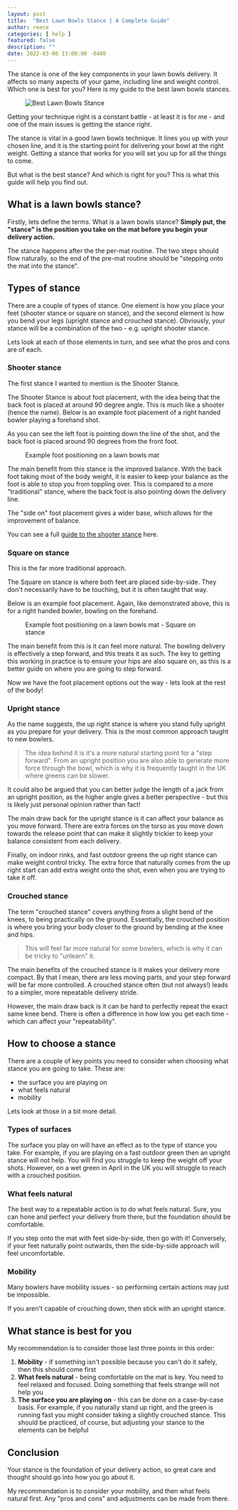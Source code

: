 ```yaml
---
layout: post
title:  "Best Lawn Bowls Stance | A Complete Guide"
author: reece
categories: [ help ]
featured: false
description: ""
date: 2022-03-06 13:00:00 -0400
---
```

    

<!-- wp:paragraph -->
<p xmlns="http://www.w3.org/1999/xhtml">The stance is one of the key components in your lawn bowls delivery. It affects so many aspects of your game, including line and weight control. Which one is best for you? Here is my guide to the best lawn bowls stances.</p>
<!-- /wp:paragraph -->

<!-- wp:image {"id":566,"sizeSlug":"full","linkDestination":"none"} -->
<figure class="wp-block-image size-full"><img src="/img/posts/Best-Lawn-Bowls-Stance.jpg" alt="Best Lawn Bowls Stance" class="wp-image-566"/></figure>
<!-- /wp:image -->

<!-- wp:paragraph -->
<p>Getting your technique right is a constant battle - at least it is for me - and one of the main issues is getting the stance right.</p>
<!-- /wp:paragraph -->

<!-- wp:paragraph -->
<p>The stance is vital in a good lawn bowls technique. It lines you up with your chosen line, and it is the starting point for delivering your bowl at the right weight. Getting a stance that works for you will set you up for all the things to come.</p>
<!-- /wp:paragraph -->

<!-- wp:paragraph -->
<p>But what is the best stance? And which is right for you? This is what this guide will help you find out.</p>
<!-- /wp:paragraph -->

<!-- wp:heading -->
<h2>What is a lawn bowls stance?</h2>
<!-- /wp:heading -->

<!-- wp:paragraph -->
<p>Firstly, lets define the terms. What is a lawn bowls stance? <strong>Simply put, the "stance" is the position you take on the mat before you begin your delivery action.</strong></p>
<!-- /wp:paragraph -->

<!-- wp:paragraph -->
<p>The stance happens after the the per-mat routine. The two steps should flow naturally, so the end of the pre-mat routine should be "stepping onto the mat into the stance".</p>
<!-- /wp:paragraph -->

<!-- wp:heading -->
<h2>Types of stance</h2>
<!-- /wp:heading -->

<!-- wp:paragraph -->
<p>There are a couple of types of stance. One element is how you place your feet (shooter stance or square on stance), and the second element is how you bend your legs (upright stance and crouched stance). Obviously, your stance will be a combination of the two - e.g. upright shooter stance.</p>
<!-- /wp:paragraph -->

<!-- wp:paragraph -->
<p>Lets look at each of those elements in turn, and see what the pros and cons are of each.</p>
<!-- /wp:paragraph -->

<!-- wp:heading {"level":3} -->
<h3>Shooter stance</h3>
<!-- /wp:heading -->

<!-- wp:paragraph -->
<p>The first stance I wanted to mention is the Shooter Stance.</p>
<!-- /wp:paragraph -->

<!-- wp:paragraph -->
<p>The Shooter Stance is about foot placement, with the idea being that the back foot is placed at around 90 degree angle. This is much like a shooter (hence the name). Below is an example foot placement of a right handed bowler playing a forehand shot.</p>
<!-- /wp:paragraph -->

<!-- wp:paragraph -->
<p>As you can see the left foot is pointing down the line of the shot, and the back foot is placed around 90 degrees from the front foot.</p>
<!-- /wp:paragraph -->

<!-- wp:image {"align":"center","id":552,"sizeSlug":"medium","linkDestination":"none"} -->
<div class="wp-block-image"><figure class="aligncenter size-medium"><img src="/img/posts/shooter-stance-diagram-200x300.png" alt="" class="wp-image-552"/><figcaption>Example foot positioning on a lawn bowls mat</figcaption></figure></div>
<!-- /wp:image -->

<!-- wp:paragraph -->
<p>The main benefit from this stance is the improved balance. With the back foot taking most of the body weight, it is easier to keep your balance as the foot is able to stop you from toppling over. This is compared to a more "traditional" stance, where the back foot is also pointing down the delivery line.</p>
<!-- /wp:paragraph -->

<!-- wp:paragraph -->
<p>The "side on" foot placement gives a wider base, which allows for the improvement of balance.</p>
<!-- /wp:paragraph -->

<!-- wp:paragraph -->
<p>You can see a full <a href="https://www.jackhighbowls.com/help/the-shooter-stance-for-lawn-bowls/" data-type="post" data-id="326">guide to the shooter stance</a> here.</p>
<!-- /wp:paragraph -->

<!-- wp:heading {"level":3} -->
<h3>Square on stance</h3>
<!-- /wp:heading -->

<!-- wp:paragraph -->
<p>This is the far more traditional approach.</p>
<!-- /wp:paragraph -->

<!-- wp:paragraph -->
<p>The Square on stance is where both feet are placed side-by-side. They don't necessarily have to be touching, but it is often taught that way.</p>
<!-- /wp:paragraph -->

<!-- wp:paragraph -->
<p>Below is an example foot placement. Again, like demonstrated above, this is for a right handed bowler, bowling on the forehand.</p>
<!-- /wp:paragraph -->

<!-- wp:image {"align":"center","id":553,"sizeSlug":"medium","linkDestination":"none"} -->
<div class="wp-block-image"><figure class="aligncenter size-medium"><img src="/img/posts/side-by-side-stance-diagram-200x300.png" alt="" class="wp-image-553"/><figcaption>Example foot positioning on a lawn bowls mat - Square on stance</figcaption></figure></div>
<!-- /wp:image -->

<!-- wp:paragraph -->
<p>The main benefit from this is it can feel more natural. The bowling delivery is effectively a step forward, and this treats it as such. The key to getting this working in practice is to ensure your hips are also square on, as this is a better guide on where you are going to step forward.</p>
<!-- /wp:paragraph -->

<!-- wp:paragraph -->
<p>Now we have the foot placement options out the way - lets look at the rest of the body!</p>
<!-- /wp:paragraph -->

<!-- wp:heading {"level":3} -->
<h3>Upright stance</h3>
<!-- /wp:heading -->

<!-- wp:paragraph -->
<p>As the name suggests, the up right stance is where you stand fully upright as you prepare for your delivery. This is the most common approach taught to new bowlers.</p>
<!-- /wp:paragraph -->

<!-- wp:quote -->
<blockquote class="wp-block-quote"><p>The idea behind it is it's a more natural starting point for a "step forward". From an upright position you are also able to generate more force through the bowl, which is why it is frequently taught in the UK where greens can be slower.</p></blockquote>
<!-- /wp:quote -->

<!-- wp:paragraph -->
<p>It could also be argued that you can better judge the length of a jack from an upright position, as the higher angle gives a better perspective - but this is likely just personal opinion rather than fact!</p>
<!-- /wp:paragraph -->

<!-- wp:paragraph -->
<p>The main draw back for the upright stance is it can affect your balance as you move forward. There are extra forces on the torso as you move down towards the release point that can make it slightly trickier to keep your balance consistent from each delivery.</p>
<!-- /wp:paragraph -->

<!-- wp:paragraph -->
<p>Finally, on indoor rinks, and fast outdoor greens the up right stance can make weight control tricky. The extra force that naturally comes from the up right start can add extra weight onto the shot, even when you are trying to take it off.</p>
<!-- /wp:paragraph -->

<!-- wp:heading {"level":3} -->
<h3>Crouched stance</h3>
<!-- /wp:heading -->

<!-- wp:paragraph -->
<p>The term "crouched stance" covers anything from a slight bend of the knees, to being practically on the ground. Essentially, the crouched position is where you bring your body closer to the ground  by bending at the knee and hips.</p>
<!-- /wp:paragraph -->

<!-- wp:quote -->
<blockquote class="wp-block-quote"><p>This will feel far more natural for some bowlers, which is why it can be tricky to "unlearn" it.</p></blockquote>
<!-- /wp:quote -->

<!-- wp:paragraph -->
<p>The main benefits of the crouched stance is it makes your delivery more compact. By that I mean, there are less moving parts, and your step forward will be far more controlled. A crouched stance often (but not always!) leads to a simpler, more repeatable delivery stride.</p>
<!-- /wp:paragraph -->

<!-- wp:paragraph -->
<p>However, the main draw back is it can be hard to perfectly repeat the exact same knee bend. There is often a difference in how low you get each time - which can affect your "repeatability".</p>
<!-- /wp:paragraph -->

<!-- wp:heading -->
<h2>How to choose a stance</h2>
<!-- /wp:heading -->

<!-- wp:paragraph -->
<p>There are a couple of key points you need to consider when choosing what stance you are going to take. These are:</p>
<!-- /wp:paragraph -->

<!-- wp:list -->
<ul><li>the surface you are playing on</li><li>what feels natural</li><li>mobility</li></ul>
<!-- /wp:list -->

<!-- wp:paragraph -->
<p>Lets look at those in a bit more detail.</p>
<!-- /wp:paragraph -->

<!-- wp:heading {"level":3} -->
<h3>Types of surfaces</h3>
<!-- /wp:heading -->

<!-- wp:paragraph -->
<p>The surface you play on will have an effect as to the type of stance you take. For example, if you are playing on a fast outdoor green then an upright stance will not help. You will find you struggle to keep the weight off your shots. However, on a wet green in April in the UK you will struggle to reach with a crouched position.</p>
<!-- /wp:paragraph -->

<!-- wp:heading {"level":3} -->
<h3>What feels natural</h3>
<!-- /wp:heading -->

<!-- wp:paragraph -->
<p>The best way to a repeatable action is to do what feels natural. Sure, you can hone and perfect your delivery from there, but the foundation should be comfortable.</p>
<!-- /wp:paragraph -->

<!-- wp:paragraph -->
<p>If you step onto the mat with feet side-by-side, then go with it! Conversely, if your feet naturally point outwards, then the side-by-side approach will feel uncomfortable.</p>
<!-- /wp:paragraph -->

<!-- wp:heading {"level":3} -->
<h3>Mobility</h3>
<!-- /wp:heading -->

<!-- wp:paragraph -->
<p>Many bowlers have mobility issues - so performing certain actions may just be impossible.</p>
<!-- /wp:paragraph -->

<!-- wp:paragraph -->
<p>If you aren't capable of crouching down, then stick with an upright stance.</p>
<!-- /wp:paragraph -->

<!-- wp:heading -->
<h2>What stance is best for you</h2>
<!-- /wp:heading -->

<!-- wp:paragraph -->
<p>My recommendation is to consider those last three points in this order:</p>
<!-- /wp:paragraph -->

<!-- wp:list {"ordered":true} -->
<ol><li><strong>Mobility</strong> - if something isn't possible because you can't do it safely, then this should come first</li><li><strong>What feels natural</strong> - being comfortable on the mat is key. You need to feel relaxed and focused. Doing something that feels strange will not help you</li><li><strong>The surface you are playing on</strong> - this can be done on a case-by-case basis. For example, if you naturally stand up right, and the green is running fast you might consider taking a slightly crouched stance. This should be practiced, of course, but adjusting your stance to the elements can be helpful</li></ol>
<!-- /wp:list -->

<!-- wp:heading -->
<h2>Conclusion</h2>
<!-- /wp:heading -->

<!-- wp:paragraph -->
<p>Your stance is the foundation of your delivery action, so great care and thought should go into how you go about it.</p>
<!-- /wp:paragraph -->

<!-- wp:paragraph -->
<p>My recommendation is to consider your mobility, and then what feels natural first. Any "pros and cons" and adjustments can be made from there.</p>
<!-- /wp:paragraph -->
    